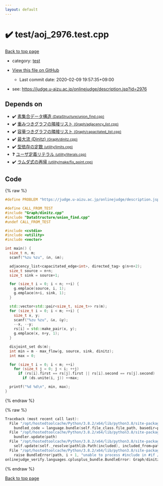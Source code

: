 ```yaml
---
layout: default
---
```


<!-- mathjax config similar to math.stackexchange -->
<script type="text/javascript" async
  src="https://cdnjs.cloudflare.com/ajax/libs/mathjax/2.7.5/MathJax.js?config=TeX-MML-AM_CHTML">
</script>
<script type="text/x-mathjax-config">
  MathJax.Hub.Config({
    TeX: { equationNumbers: { autoNumber: "AMS" }},
    tex2jax: {
      inlineMath: [ ['$','$'] ],
      processEscapes: true
    },
    "HTML-CSS": { matchFontHeight: false },
    displayAlign: "left",
    displayIndent: "2em"
  });
</script>

<script type="text/javascript" src="https://cdnjs.cloudflare.com/ajax/libs/jquery/3.4.1/jquery.min.js"></script>
<script src="https://cdn.jsdelivr.net/npm/jquery-balloon-js@1.1.2/jquery.balloon.min.js" integrity="sha256-ZEYs9VrgAeNuPvs15E39OsyOJaIkXEEt10fzxJ20+2I=" crossorigin="anonymous"></script>
<script type="text/javascript" src="../../assets/js/copy-button.js"></script>
<link rel="stylesheet" href="../../assets/css/copy-button.css" />


# :heavy_check_mark: test/aoj_2976.test.cpp

<a href="../../index.html">Back to top page</a>

* category: <a href="../../index.html#098f6bcd4621d373cade4e832627b4f6">test</a>
* <a href="{{ site.github.repository_url }}/blob/master/test/aoj_2976.test.cpp">View this file on GitHub</a>
    - Last commit date: 2020-02-09 19:57:35+09:00


* see: <a href="https://judge.u-aizu.ac.jp/onlinejudge/description.jsp?id=2976">https://judge.u-aizu.ac.jp/onlinejudge/description.jsp?id=2976</a>


## Depends on

* :heavy_check_mark: <a href="../../library/DataStructure/union_find.cpp.html">素集合データ構造 <small>(DataStructure/union_find.cpp)</small></a>
* :heavy_check_mark: <a href="../../library/Graph/adjacency_list.cpp.html">重みつきグラフの隣接リスト <small>(Graph/adjacency_list.cpp)</small></a>
* :heavy_check_mark: <a href="../../library/Graph/capacitated_list.cpp.html">容量つきグラフの隣接リスト <small>(Graph/capacitated_list.cpp)</small></a>
* :heavy_check_mark: <a href="../../library/Graph/dinitz.cpp.html">最大流 (Dinitz) <small>(Graph/dinitz.cpp)</small></a>
* :heavy_check_mark: <a href="../../library/utility/limits.cpp.html">型依存の定数 <small>(utility/limits.cpp)</small></a>
* :question: <a href="../../library/utility/literals.cpp.html">ユーザ定義リテラル <small>(utility/literals.cpp)</small></a>
* :heavy_check_mark: <a href="../../library/utility/make/fix_point.cpp.html">ラムダ式の再帰 <small>(utility/make/fix_point.cpp)</small></a>


## Code

<a id="unbundled"></a>
{% raw %}
```cpp
#define PROBLEM "https://judge.u-aizu.ac.jp/onlinejudge/description.jsp?id=2976"

#define CALL_FROM_TEST
#include "Graph/dinitz.cpp"
#include "DataStructure/union_find.cpp"
#undef CALL_FROM_TEST

#include <cstdio>
#include <utility>
#include <vector>

int main() {
  size_t n, m;
  scanf("%zu %zu", &n, &m);

  adjacency_list<capacitated_edge<int>, directed_tag> g(n+n+2);
  size_t source = n+n;
  size_t sink = source+1;

  for (size_t i = 0; i < n; ++i) {
    g.emplace(source, i, 1);
    g.emplace(n+i, sink, 1);
  }

  std::vector<std::pair<size_t, size_t>> rs(m);
  for (size_t i = 0; i < m; ++i) {
    size_t x, y;
    scanf("%zu %zu", &x, &y);
    --x, --y;
    rs[i] = std::make_pair(x, y);
    g.emplace(x, n+y, 1);
  }

  disjoint_set ds(m);
  int min = m - max_flow(g, source, sink, dinitz);
  int max = 0;

  for (size_t i = 0; i < m; ++i)
    for (size_t j = 0; j < i; ++j)
      if (rs[i].first == rs[j].first || rs[i].second == rs[j].second)
        if (ds.unite(i, j)) ++max;

  printf("%d %d\n", min, max);
}

```
{% endraw %}

<a id="bundled"></a>
{% raw %}
```cpp
Traceback (most recent call last):
  File "/opt/hostedtoolcache/Python/3.8.2/x64/lib/python3.8/site-packages/onlinejudge_verify/docs.py", line 340, in write_contents
    bundled_code = language.bundle(self.file_class.file_path, basedir=pathlib.Path.cwd())
  File "/opt/hostedtoolcache/Python/3.8.2/x64/lib/python3.8/site-packages/onlinejudge_verify/languages/cplusplus.py", line 170, in bundle
    bundler.update(path)
  File "/opt/hostedtoolcache/Python/3.8.2/x64/lib/python3.8/site-packages/onlinejudge_verify/languages/cplusplus_bundle.py", line 282, in update
    self.update(self._resolve(pathlib.Path(included), included_from=path))
  File "/opt/hostedtoolcache/Python/3.8.2/x64/lib/python3.8/site-packages/onlinejudge_verify/languages/cplusplus_bundle.py", line 281, in update
    raise BundleError(path, i + 1, "unable to process #include in #if / #ifdef / #ifndef other than include guards")
onlinejudge_verify.languages.cplusplus_bundle.BundleError: Graph/dinitz.cpp: line 10: unable to process #include in #if / #ifdef / #ifndef other than include guards

```
{% endraw %}

<a href="../../index.html">Back to top page</a>

